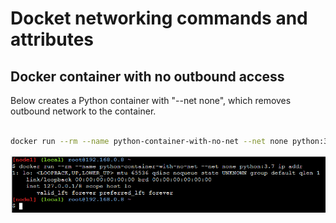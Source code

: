 # Docket networking commands and attributes

## Docker container with no outbound access

Below creates a Python container with "--net none", which removes outbound network to the container.

``` sh

docker run --rm --name python-container-with-no-net --net none python:3.7 ip addr

```

![container with no outbout network](./images/04-01-container-with-no-outbount-net.PNG)